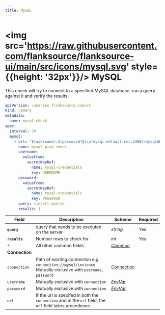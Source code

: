 ```yaml
---
title: MySQL
---
```


# <img src='https://raw.githubusercontent.com/flanksource/flanksource-ui/main/src/icons/mysql.svg' style={{height: '32px'}}/> MySQL

This check will try to connect to a specified MySQL database, run a query against it and verify the results.

```yaml
apiVersion: canaries.flanksource.com/v1
kind: Canary
metadata:
  name: mysql-check
spec:
  interval: 30
  mysql:
    - url: "$(username):$(password)@tcp(mysql.default.svc:3306)/mysqldb"
      name: mysql ping check
      username:
        valueFrom:
          secretKeyRef:
            name: mysql-credentials
            key: USERNAME
      password:
        valueFrom:
          secretKeyRef:
            name: mysql-credentials
            key: PASSWORD
      query: <insert-query>
      results: 1
```

| Field | Description | Scheme | Required |
| ----- | ----------- | ------ | -------- |
| **`query`** | query that needs to be executed on the server | *string* | Yes |
| **`results`** | Number rows to check for | *int* | Yes |
| `*` | All other common fields | [*Common*](common) |  |
| **Connection** |  |  | |
| `connection` | Path of existing connection e.g. `connection://mysql/instance` Mutually exclusive with `username`, `password` <br/> <Commercial/> | [Connection](../../concepts/connections) | |
| `username` | Mutually exclusive with `connection` | [*EnvVar*](../../concepts/authentication/#envvar) | |
| `password` | Mutually exclusive with `connection` | [*EnvVar*](../../concepts/authentication/#envvar) | |
| `url` | If the url is specifed in both the `connection` and in the `url` field, the `url` field takes precedence |  | |
